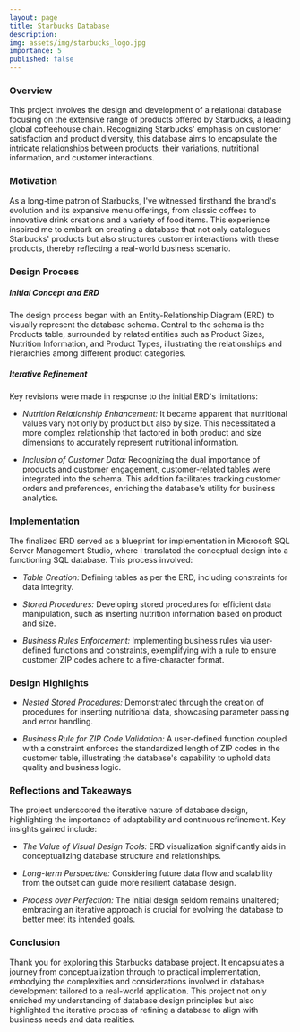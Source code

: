 ```yaml
---
layout: page
title: Starbucks Database
description: 
img: assets/img/starbucks_logo.jpg
importance: 5
published: false
---
```


### Overview

This project involves the design and development of a relational database focusing on the extensive range of products offered by Starbucks, a leading global coffeehouse chain. Recognizing Starbucks' emphasis on customer satisfaction and product diversity, this database aims to encapsulate the intricate relationships between products, their variations, nutritional information, and customer interactions.

### Motivation

As a long-time patron of Starbucks, I've witnessed firsthand the brand's evolution and its expansive menu offerings, from classic coffees to innovative drink creations and a variety of food items. This experience inspired me to embark on creating a database that not only catalogues Starbucks' products but also structures customer interactions with these products, thereby reflecting a real-world business scenario.

### Design Process

##### Initial Concept and ERD

The design process began with an Entity-Relationship Diagram (ERD) to visually represent the database schema. Central to the schema is the Products table, surrounded by related entities such as Product Sizes, Nutrition Information, and Product Types, illustrating the relationships and hierarchies among different product categories.

##### Iterative Refinement

Key revisions were made in response to the initial ERD's limitations:

- _Nutrition Relationship Enhancement:_ It became apparent that nutritional values vary not only by product but also by size. This necessitated a more complex relationship that factored in both product and size dimensions to accurately represent nutritional information.

- _Inclusion of Customer Data:_ Recognizing the dual importance of products and customer engagement, customer-related tables were integrated into the schema. This addition facilitates tracking customer orders and preferences, enriching the database's utility for business analytics.

### Implementation

The finalized ERD served as a blueprint for implementation in Microsoft SQL Server Management Studio, where I translated the conceptual design into a functioning SQL database. This process involved:

- _Table Creation:_ Defining tables as per the ERD, including constraints for data integrity.

- _Stored Procedures:_ Developing stored procedures for efficient data manipulation, such as inserting nutrition information based on product and size.

- _Business Rules Enforcement:_ Implementing business rules via user-defined functions and constraints, exemplifying with a rule to ensure customer ZIP codes adhere to a five-character format.

### Design Highlights

- _Nested Stored Procedures:_ Demonstrated through the creation of procedures for inserting nutritional data, showcasing parameter passing and error handling.

- _Business Rule for ZIP Code Validation:_ A user-defined function coupled with a constraint enforces the standardized length of ZIP codes in the customer table, illustrating the database's capability to uphold data quality and business logic.

### Reflections and Takeaways

The project underscored the iterative nature of database design, highlighting the importance of adaptability and continuous refinement. Key insights gained include:

- _The Value of Visual Design Tools:_ ERD visualization significantly aids in conceptualizing database structure and relationships.

- _Long-term Perspective:_ Considering future data flow and scalability from the outset can guide more resilient database design.

- _Process over Perfection:_ The initial design seldom remains unaltered; embracing an iterative approach is crucial for evolving the database to better meet its intended goals.

### Conclusion

Thank you for exploring this Starbucks database project. It encapsulates a journey from conceptualization through to practical implementation, embodying the complexities and considerations involved in database development tailored to a real-world application. This project not only enriched my understanding of database design principles but also highlighted the iterative process of refining a database to align with business needs and data realities.


